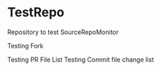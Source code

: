 # TestRepo
Repository to test SourceRepoMonitor

Testing Fork

Testing PR File List
Testing Commit file change list
